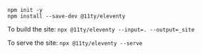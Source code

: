 ```
npm init -y
npm install --save-dev @11ty/eleventy
```

To build the site: `npx @11ty/eleventy --input=. --output=_site`

To serve the site: `npx @11ty/eleventy --serve`
